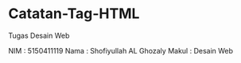# Catatan-Tag-HTML
Tugas Desain Web

NIM : 5150411119
Nama : Shofiyullah AL Ghozaly
Makul : Desain Web

